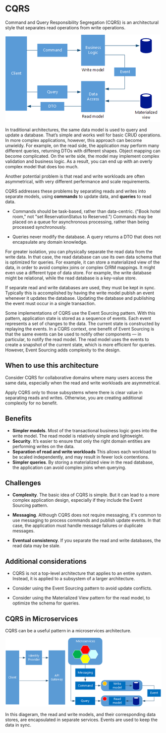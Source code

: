 # CQRS

Command and Query Responsibility Segregation (CQRS) is an architectural style that separates read operations from write operations. 

![](./images/cqrs-logical.png)

In traditional architectures, the same data model is used to query and update a database. That’s simple and works well for basic CRUD operations. In more complex applications, however, this approach can become unwieldy. For example, on the read side, the application may perform many different queries, returning DTOs with different shapes. Object mapping can become complicated. On the write side, the model may implement complex validation and business logic. As a result, you can end up with an overly complex model that does too much.

Another potential problem is that read and write workloads are often asymmetrical, with very different perfermance and scale requirements. 

CQRS addresses these problems by separating reads and writes into separate models, using **commands** to update data, and **queries** to read data.

- Commands should be task-based, rather than data-centric. ("Book hotel room," not "set ReservationStatus to Reserved.") Commands may be placed on a queue for asynchronous processing, rather than being processed synchronously.

- Queries never modify the database. A query returns a DTO that does not encapsulate any domain knowledge.

For greater isolation, you can physically separate the read data from the write data. In that case, the read database can use its own data schema that is optimized for queries. For example, it can store a materialized view of the data, in order to avoid complex joins or complex O/RM mappings. It might even use a different type of data store. For example, the write database might be relational, while the read database is a key-value store.

If separate read and write databases are used, they must be kept in sync. Typically this is accomplished by  having the write model publsh an event whenever it updates the database. Updating the database and publishing the event must occur in a single transaction. 

Some implementations of CQRS use the Event Sourcing pattern. With this pattern, application state is stored as a sequence of events. Each event represents a set of changes to the data. The current state is constructed by replaying the events. In a CQRS context, one benefit of Event Sourcing is that the same events can be used to notify other components &mdash; in particular, to notify the read model. The read model uses the events to create a snapshot of the current state, which is more efficient for queries. However, Event Sourcing adds complexity to the design.

## When to use this architecture

Consider CQRS for collaborative domains where many users access the same data, especially when the read and write workloads are asymmetrical.

Apply CQRS only to those subsystems where there is clear value in separating reads and writes. Otherwise, you are creating additional complexity for no benefit.


## Benefits

- **Simpler models**. Most of the transactional business logic goes into the write model. The read model is relatively simple and lightweight.
- **Security**. It’s easier to ensure that only the right domain entities are performing writes on the data.
- **Separation of read and write workloads** This allows each workload to be scaled independently, and may result in fewer lock contentions.
- **Simpler queries**. By storing a materialized view in the read database, the application can avoid complex joins when querying.

## Challenges

- **Complexity**. The basic idea of CQRS is simple. But it can lead to a more complex application design, especially if they include the Event Sourcing pattern.

- **Messaging**. Although CQRS does not require messaging, it's common to use messaging to process commands and publish update events. In that case, the application must handle message failures or duplicate messages. 

- **Eventual consistency**. If you separate the read and write databases, the read data may be stale. 

## Additional considerations

- CQRS is not a top-level architecture that applies to an entire system. Instead, it is applied to a subsystem of a larger architecture. 

- Consider using the Event Sourcing pattern to avoid update conflicts.

- Consider using the Materialized View pattern for the read model, to optimize the schema for queries.


## CQRS in Microservices

CQRS can be a useful pattern in a microservices architecture.




 
![](./images/cqrs-microservices.png)

In this diageram, the read and write models, and their corresponding data stores, are encapsulated in separate services. Events are used to keep the data in sync.
